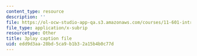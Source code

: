 ```yaml
---
content_type: resource
description: ''
file: https://ol-ocw-studio-app-qa.s3.amazonaws.com/courses/11-601-introduction-to-environmental-policy-and-planning-fall-2016/edd9d3aa28bd5ca9b1b32a15b4b0c77d_lkq-QWxaxjw.vtt
file_type: application/x-subrip
resourcetype: Other
title: 3play caption file
uid: edd9d3aa-28bd-5ca9-b1b3-2a15b4b0c77d
---
```

